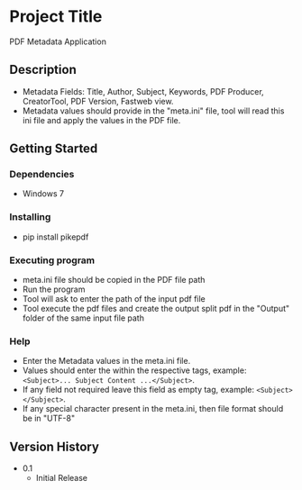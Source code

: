 # Project Title

PDF Metadata Application

## Description

* Metadata Fields:  Title, Author, Subject, Keywords, PDF Producer, CreatorTool, PDF Version, Fastweb view.
* Metadata values should provide in the "meta.ini" file, tool will read this ini file and apply the values in the PDF file.

## Getting Started

### Dependencies

* Windows 7

### Installing

* pip install pikepdf

### Executing program

* meta.ini file should be copied in the PDF file path
* Run the program 
* Tool will ask to enter the path of the input pdf file
* Tool execute the pdf files and create the output split pdf in the "Output" folder of the same input file  path

### Help

* Enter the Metadata values in the meta.ini file.
* Values should enter the within the respective tags, example: ```<Subject>... Subject Content ...</Subject>```.
* If any field not required leave this field as empty tag, example: ```<Subject></Subject>```.
* If any special character present in the meta.ini, then file format should be in "UTF-8"


## Version History

* 0.1
    * Initial Release
